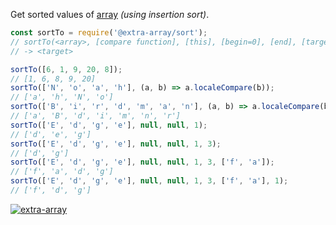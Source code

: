 Get sorted values of [array] *(using insertion sort)*.

```javascript
const sortTo = require('@extra-array/sort');
// sortTo(<array>, [compare function], [this], [begin=0], [end], [target=[]], [at])
// -> <target>

sortTo([6, 1, 9, 20, 8]);
// [1, 6, 8, 9, 20]
sortTo(['N', 'o', 'a', 'h'], (a, b) => a.localeCompare(b));
// ['a', 'h', 'N', 'o']
sortTo(['B', 'i', 'r', 'd', 'm', 'a', 'n'], (a, b) => a.localeCompare(b), null);
// ['a', 'B', 'd', 'i', 'm', 'n', 'r']
sortTo(['E', 'd', 'g', 'e'], null, null, 1);
// ['d', 'e', 'g']
sortTo(['E', 'd', 'g', 'e'], null, null, 1, 3);
// ['d', 'g']
sortTo(['E', 'd', 'g', 'e'], null, null, 1, 3, ['f', 'a']);
// ['f', 'a', 'd', 'g']
sortTo(['E', 'd', 'g', 'e'], null, null, 1, 3, ['f', 'a'], 1);
// ['f', 'd', 'g']
```


[![extra-array](https://i.imgur.com/nwyrmkW.jpg)](https://www.npmjs.com/package/extra-array)

[array]: https://developer.mozilla.org/en-US/docs/Web/JavaScript/Guide/Indexed_collections
